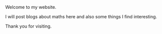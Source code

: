 Welcome to my website.

I will post blogs about maths here and also some things I find interesting.

Thank you for visiting.
